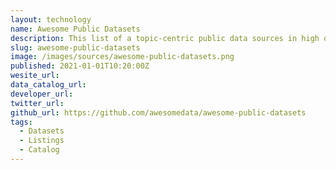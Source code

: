 ```yaml
---
layout: technology
name: Awesome Public Datasets
description: This list of a topic-centric public data sources in high quality. They are collected and tidied from blogs, answers, and user responses. Most of the data sets listed below are free, however, some are not. Other amazingly awesome lists can be found in sindresorhus's awesome list.
slug: awesome-public-datasets
image: /images/sources/awesome-public-datasets.png
published: 2021-01-01T10:20:00Z
wesite_url:
data_catalog_url:
developer_url:
twitter_url:
github_url: https://github.com/awesomedata/awesome-public-datasets
tags:
  - Datasets
  - Listings
  - Catalog
---
```

